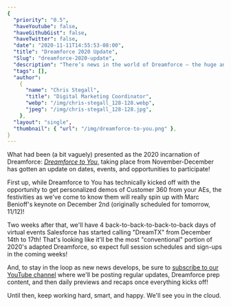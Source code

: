 ```yaml
---
{
  "priority": "0.5",
  "haveYoutube": false,
  "haveGithubGist": false,
  "haveTwitter": false,
  "date": "2020-11-11T14:55:53-08:00",
  "title": "Dreamforce 2020 Update",
  "Slug": "dreamforce-2020-update",
  "description": "There’s news in the world of Dreamforce — the huge annual celebration of all things Salesforce!",
  "tags": [],
  "author":
    {
      "name": "Chris Stegall",
      "title": "Digital Marketing Coordinator",
      "webp": "/img/chris-stegall_128-128.webp",
      "jpeg": "/img/chris-stegall_128-128.jpg",
    },
  "layout": "single",
  "thumbnail": { "url": "/img/dreamforce-to-you.png" },
}
---
```


What had been (a bit vaguely) presented as the 2020 incarnation of Dreamforce: [_Dreamforce to You_](https://www.salesforce.com/dreamforce/), taking place from November-December has gotten an update on dates, events, and opportunities to participate!

First up, while Dreamforce to You has technically kicked off with the opportunity to get personalized demos of Customer 360 from your AEs, the festivities as we've come to know them will really spin up with Marc Benioff's keynote on December 2nd (originally scheduled for tomorrow, 11/12)!

Two weeks after that, we'll have 4 back-to-back-to-back-to-back days of virtual events Salesforce has started calling "DreamTX" from December 14th to 17th! That's looking like it'll be the most "conventional" portion of 2020's adapted Dreamforce, so expect full session schedules and sign-ups in the coming weeks!

And, to stay in the loop as new news develops, be sure to [subscribe to our YouTube channel](https://www.youtube.com/c/MkpartnersHQ/videos) where we'll be posting regular updates, Dreamforce prep content, and then daily previews and recaps once everything kicks off!

Until then, keep working hard, smart, and happy. We'll see you in the cloud.

